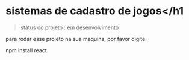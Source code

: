 # sistemas de cadastro de  jogos</h1

> status do projeto : em desenvolvimento

 para rodar esse projeto na sua maquina, por favor digite:


npm install react

